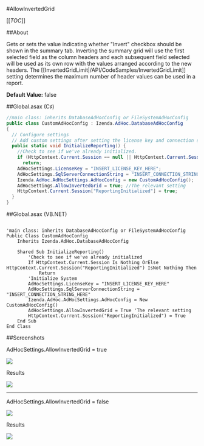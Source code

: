 #AllowInvertedGrid

[[_TOC_]]

##About

Gets or sets the value indicating whether "Invert" checkbox should be shown in the summary tab. Inverting the summary grid will use the first selected field as the column headers and each subsequent field selected will be used as its own row with the values arranged according to the new headers. The  [[InvertedGridLimit|/API/CodeSamples/InvertedGridLimit]] setting determines the maximum number of header values can be used in a report.

**Default Value:** false

##Global.asax (C♯)

```csharp
//main class: inherits DatabaseAdHocConfig or FileSystemAdHocConfig
public class CustomAdHocConfig : Izenda.AdHoc.DatabaseAdHocConfig
{
  // Configure settings
  // Add custom settings after setting the license key and connection string by overriding the ConfigureSettings() method
  public static void InitializeReporting() {
    //Check to see if we've already initialized.
    if (HttpContext.Current.Session == null || HttpContext.Current.Session["ReportingInitialized"] != null)
      return;
    AdHocSettings.LicenseKey = "INSERT_LICENSE_KEY_HERE";
    AdHocSettings.SqlServerConnectionString = "INSERT_CONNECTION_STRING_HERE";
    Izenda.AdHoc.AdHocSettings.AdHocConfig = new CustomAdHocConfig();
    AdHocSettings.AllowInvertedGrid = true; //The relevant setting
    HttpContext.Current.Session["ReportingInitialized"] = true;
  }
}
```

##Global.asax (VB.NET)

```visualbasic

'main class: inherits DatabaseAdHocConfig or FileSystemAdHocConfig
Public Class CustomAdHocConfig
    Inherits Izenda.AdHoc.DatabaseAdHocConfig

    Shared Sub InitializeReporting()
        'Check to see if we've already initialized
        If HttpContext.Current.Session Is Nothing OrElse HttpContext.Current.Session("ReportingInitialized") IsNot Nothing Then
            Return
        'Initialize System
        AdHocSettings.LicenseKey = "INSERT_LICENSE_KEY_HERE"
        AdHocSettings.SqlServerConnectionString = "INSERT_CONNECTION_STRING_HERE"
        Izenda.AdHoc.AdHocSettings.AdHocConfig = New CustomAdHocConfig()
        AdHocSettings.AllowInvertedGrid = True 'The relevant setting
        HttpContext.Current.Session("ReportingInitialized") = True
    End Sub
End Class
```

##Screenshots

AdHocSettings.AllowInvertedGrid = true

![](http://wiki.izenda.us//API/CodeSamples/AllowInvertedGrid/allowinvertedgrid_true.png)

Results

![](http://wiki.izenda.us//API/CodeSamples/AllowInvertedGrid/allowinvertedgrid_results.png)

---

AdHocSettings.AllowInvertedGrid = false

![](http://wiki.izenda.us//API/CodeSamples/AllowInvertedGrid/allowinvertedgrid_false.png)

Results

![](http://wiki.izenda.us//API/CodeSamples/AllowInvertedGrid/allowinvertedgrid_results_false2.png)